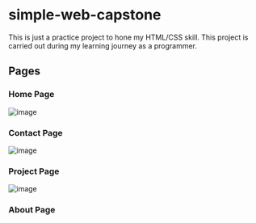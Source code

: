 # simple-web-capstone
This is just a practice project to hone my HTML/CSS skill. This project is carried out during my learning journey as a programmer.

## Pages

### Home Page
![image](https://drive.google.com/uc?id=1Uf7R4HBn5oA-q4XQAJcRClxR7hgZmg3g)

### Contact Page
![image](https://drive.google.com/uc?id=1Bu0MeUulKUx9TqfgXabgKVcnGCJy9PcI)

### Project Page
![image](https://drive.google.com/uc?id=1vB-k_pN8hHjT6l0oQDi5VsFSIVMYUizZ)

### About Page
